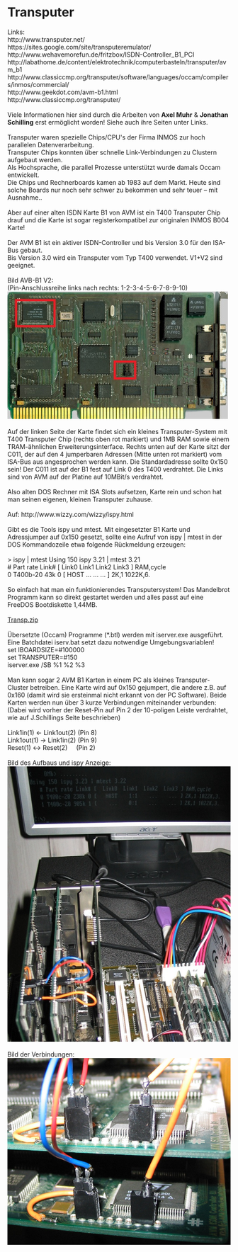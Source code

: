 <html>
<head>
<link rel="stylesheet" href="../style.css" type="text/css">
</head>
<body>
<h1>Transputer</h1>
Links:<br>
http://www.transputer.net/<br>
https://sites.google.com/site/transputeremulator/<br>
http://www.wehavemorefun.de/fritzbox/ISDN-Controller_B1_PCI<br>
http://labathome.de/content/elektrotechnik/computerbasteln/transputer/avm_b1<br>
http://www.classiccmp.org/transputer/software/languages/occam/compilers/inmos/commercial/<br>
http://www.geekdot.com/avm-b1.html<br>http://www.classiccmp.org/transputer/<br>
<br>
Viele Informationen hier sind durch die Arbeiten von <b>Axel Muhr</b> &amp; <b>Jonathan Schilling</b> erst ermöglicht worden! 
Siehe auch ihre Seiten unter Links.<br>
<br>
Transputer waren spezielle Chips/CPU's der Firma INMOS zur hoch parallelen Datenverarbeitung.<br>
Transputer Chips konnten über schnelle Link-Verbindungen zu Clustern aufgebaut werden.<br>
Als Hochsprache, die parallel Prozesse unterstützt wurde damals Occam entwickelt.<br>
Die Chips und Rechnerboards kamen ab 1983 auf dem Markt. Heute sind solche Boards nur noch sehr schwer zu bekommen und sehr teuer – mit Ausnahme.. <br>
<br>
Aber auf einer alten ISDN Karte B1 von AVM ist ein T400 Transputer Chip drauf und die Karte ist sogar registerkompatibel zur originalen INMOS B004 Karte!<br>
<br>
Der AVM B1 ist ein aktiver ISDN-Controller und bis Version 3.0 für den ISA-Bus gebaut. <br>
Bis Version 3.0 wird ein Transputer vom Typ T400 verwendet. V1+V2 sind geeignet.<br>
<br>
Bild AVB-B1 V2:<br>
(Pin-Anschlussreihe links nach rechts: 1-2-3-4-5-6-7-8-9-10)<br>
<img src="./AVM-B1V2.jpg"><br>
<br>Auf der linken Seite der Karte findet sich ein kleines Transputer-System mit T400 Transputer Chip (rechts oben rot markiert) und 1MB RAM sowie einem 
TRAM-ähnlichen Erweiterungsinterface. Rechts unten auf der Karte sitzt der C011, der auf den 4 jumperbaren Adressen (Mitte unten rot markiert) vom ISA-Bus 
aus angesprochen werden kann. Die Standardadresse sollte 0x150 sein! Der C011 ist auf der B1 fest auf Link 0 des T400 verdrahtet. Die Links sind von AVM 
auf der Platine auf 10MBit/s verdrahtet.<br>
<br>
Also alten DOS Rechner mit ISA Slots aufsetzen, Karte rein und schon hat man seinen eigenen, kleinen Transputer zuhause.<br>
<br>
Auf: http://www.wizzy.com/wizzy/ispy.html<br>
<br>
Gibt es die Tools ispy und mtest. Mit eingesetzter B1 Karte und Adressjumper auf 0x150 gesetzt, sollte eine Aufruf von ispy | mtest in der DOS Kommandozeile 
etwa folgende Rückmeldung erzeugen:<br>
<br>&gt; ispy | mtest Using 150 ispy 3.21 | mtest 3.21 <br>
# Part rate Link# [ Link0 Link1 Link2 Link3 ] RAM,cycle <br>0 T400b-20 43k 0 [ HOST ... ... ... ] 2K,1 1022K,6.<br>
<br>
So einfach hat man ein funktionierendes Transputersystem! Das Mandelbrot Programm kann so direkt gestartet werden und alles passt auf eine FreeDOS Bootdiskette 1,44MB.<br>
<br>
<a href="./Transp.zip">Transp.zip</a><br>
<br>
Übersetzte (Occam) Programme (*.btl) werden mit iserver.exe ausgeführt. Eine Batchdatei iserv.bat setzt dazu notwendige Umgebungsvariablen!
<br>
set IBOARDSIZE=#100000<br>
set TRANSPUTER=#150<br>
iserver.exe /SB %1 %2 %3 <br> 
<br>  
Man kann sogar 2 AVM B1 Karten in einem PC als kleines Transputer-Cluster betreiben. Eine Karte wird auf 0x150 gejumpert, die andere z.B. auf 0x160 
(damit wird sie ersteinmal nicht erkannt von der PC Software). Beide Karten werden nun über 3 kurze Verbindungen miteinander verbunden:<br>
(Dabei wird vorher der Reset-Pin auf Pin 2 der 10-poligen Leiste verdrahtet, wie auf J.Schillings Seite beschrieben)<br>
<br>Link1in(1) &lt;- Link1out(2) (Pin 8)<br>Link1out(1) -&gt; Link1in(2) (Pin 9)<br>Reset(1) &lt;-&gt; 
Reset(2)&nbsp;&nbsp;&nbsp;&nbsp; (Pin 2)<br>
<br>
Bild des Aufbaus und ispy Anzeige:<br><img src="./TP-Cluster1.jpg"><br>
<br>
Bild der Verbindungen:<br><img src="./TP-Cluster2.jpg"><br>
<br>
</body>
</html>

